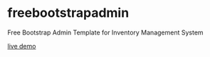 # freebootstrapadmin
Free Bootstrap Admin Template for Inventory Management System<br>

[live demo
](https://therichpost.com/free-bootstrap-admin-template-for-inventory-management-system/)
